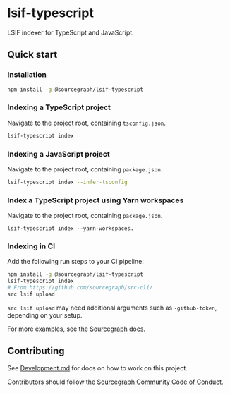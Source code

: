 # lsif-typescript

LSIF indexer for TypeScript and JavaScript.

## Quick start

### Installation

```sh
npm install -g @sourcegraph/lsif-typescript
```

### Indexing a TypeScript project

Navigate to the project root, containing `tsconfig.json`.

```sh
lsif-typescript index
```

### Indexing a JavaScript project

Navigate to the project root, containing `package.json`.

```sh
lsif-typescript index --infer-tsconfig
```

### Index a TypeScript project using Yarn workspaces

Navigate to the project root, containing `package.json`.

```
lsif-typescript index --yarn-workspaces.
```

### Indexing in CI

Add the following run steps to your CI pipeline:

```sh
npm install -g @sourcegraph/lsif-typescript
lsif-typescript index
# From https://github.com/sourcegraph/src-cli/
src lsif upload
```

`src lsif upload` may need additional arguments
such as `-github-token`, depending on your setup.

For more examples, see the
[Sourcegraph docs](https://docs.sourcegraph.com/code_intelligence/how-to/index_a_typescript_and_javascript_repository).

## Contributing

See [Development.md](./Development.md) for docs on how to work on this project.

Contributors should follow the [Sourcegraph Community Code of Conduct](https://handbook.sourcegraph.com/company-info-and-process/community/code_of_conduct/).
